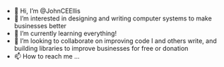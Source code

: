 - 👋 Hi, I’m @JohnCEEllis
- 👀 I’m interested in designing and writing computer systems to make businesses better
- 🌱 I’m currently learning everything!
- 💞️ I’m looking to collaborate on improving code I and others write, and building libraries to improve businesses for free or donation
- 📫 How to reach me ...

<!---
JohCEEllis/JohCEEllis is a ✨ special ✨ repository because its `README.md` (this file) appears on your GitHub profile.
You can click the Preview link to take a look at your changes.
--->
